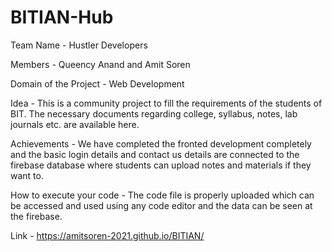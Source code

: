# BITIAN-Hub
Team Name - Hustler Developers

Members - Queency Anand and Amit Soren

Domain of the Project - Web Development

Idea - This is a community project to fill the requirements of the students of BIT. The necessary documents regarding college, syllabus, notes, lab journals etc. are available here.

Achievements - We have completed the fronted development completely and the basic login details and contact us details are connected to the firebase database where students can upload notes and materials if they want to.

How to execute your code - The code file is properly uploaded which can be accessed and used using any code editor and the data can be seen at the firebase.

Link - https://amitsoren-2021.github.io/BITIAN/
